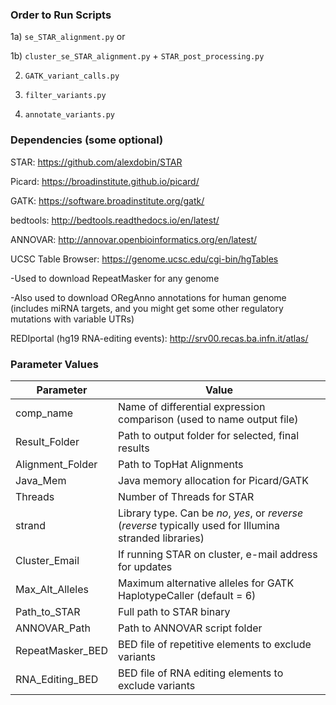 ### Order to Run Scripts ###

1a) `se_STAR_alignment.py` or

1b) `cluster_se_STAR_alignment.py` + `STAR_post_processing.py`

2) `GATK_variant_calls.py`

3) `filter_variants.py`

4) `annotate_variants.py`


### Dependencies (some optional) ###

STAR: https://github.com/alexdobin/STAR

Picard: https://broadinstitute.github.io/picard/

GATK: https://software.broadinstitute.org/gatk/

bedtools: http://bedtools.readthedocs.io/en/latest/

ANNOVAR: http://annovar.openbioinformatics.org/en/latest/

UCSC Table Browser: https://genome.ucsc.edu/cgi-bin/hgTables

-Used to download RepeatMasker for any genome

-Also used to download ORegAnno annotations for human genome (includes miRNA targets, and you might get some other regulatory mutations with variable UTRs)

REDIportal (hg19 RNA-editing events): http://srv00.recas.ba.infn.it/atlas/


### Parameter Values ###
| Parameter | Value|
|---|---|
|comp_name	| Name of differential expression comparison (used to name output file)
|Result_Folder|Path to output folder for selected, final results|
|Alignment_Folder|Path to TopHat Alignments|
|Java_Mem|Java memory allocation for Picard/GATK|
|Threads|Number of Threads for STAR|
|strand|Library type.  Can be *no*, *yes*, or *reverse* (*reverse* typically used for Illumina stranded libraries)|
|Cluster_Email|If running STAR on cluster, e-mail address for updates|
|Max_Alt_Alleles|Maximum alternative alleles for GATK HaplotypeCaller (default = 6)|
|Path_to_STAR|Full path to STAR binary|
|ANNOVAR_Path|Path to ANNOVAR script folder|
|RepeatMasker_BED|BED file of repetitive elements to exclude variants|
|RNA_Editing_BED|BED file of RNA editing elements to exclude variants|

